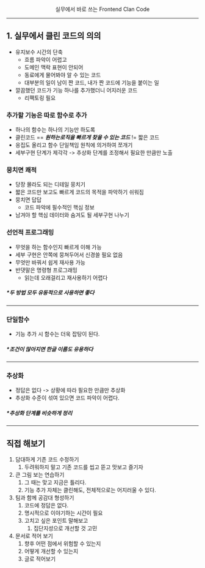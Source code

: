 

<center> 실무에서 바로 쓰는 Frontend Clan Code </center>

---

## 1. 실무에서 클린 코드의 의의

 - 유지보수 시간의 단축
   - 흐름 파악이 어렵고
   - 도메인 맥락 표현이 안되어
   - 동료에게 물어봐야 알 수 있는 코드
   - 대부분의 일이 남이 짠 코드, 내가 짠 코드에 기능을 붙이는 일
 - 깔끔했던 코드가 기능 하나를 추가했더니 어지러운 코드
   - 리팩토링 필요



### 추가할 기능은 따로 함수로 추가

- 하나의 함수는 하나의 기능만 하도록
- 클린코드 == ***원하는로직을 빠르게 찾을 수 있는 코드*** != 짧은 코드
- 응집도 올리고 함수 단일책임 원칙에 의거하여 쪼개기
- 세부구현 단계가 제각각 -> 추상화 단계를 조정해서 필요한 만큼만 노출

### 뭉치면 쾌적

- 당장 몰라도 되는 디테일 뭉치기
- 짧은 코드만 보고도 빠르게 코드의 목적을 파악하기 쉬워짐
- 뭉치면 답답 
  - 코드 파악에 필수적인 핵심 정보
- 남겨야 할 핵심 데이터와 숨겨도 될 세부구현 나누기

### 선언적 프로그래밍

- 무엇을 하는 함수인지 빠르게 이해 가능
- 세부 구현은 안쪽에 뭉쳐두어서 신경쓸 필요 없음
- 무엇만 바꿔서 쉽게 재사용 가능
- 반댓말은 명령형 프로그래밍
  - 읽는데 오래걸리고 재사용하기 어렵다

##### *두 방법 모두 유동적으로 사용하면 좋다

---

### 단일함수

- 기능 추가 시 함수는 더욱 잡탕이 된다.

##### *조건이 많아지면 한글 이름도 유용하다

---

### 추상화

- 정답은 없다 -> 상황에 따라 필요한 만큼만 추상화
- 추상화 수준이 섞여 있으면 코드 파악이 어렵다.

##### *추상화 단계를 비슷하게 정리

---

## 직접 해보기

1. 담대하게 기존 코드 수정하기
   1. 두려워하지 말고 기존 코드를 씹고 뜯고 맛보고 즐기자
2. 큰 그림 보는 연습하기
   1. 그 때는 맞고 지금은 틀리다.
   2. 기능 추가 자체는 클린해도, 전체적으로는 어지러울 수 있다.
3. 팀과 함께 공감대 형성하기
   1. 코드에 정답은 없다.
   2. 명시적으로 이야기하는 시간이 필요
   3. 고치고 싶은 포인트 말해보고
      1. 집단지성으로 개선할 것 고민
4. 문서로 적어 보기
   1. 향후 어떤 점에서 위험할 수 있는지
   2. 어떻게 개선할 수 있는지 
   3. 글로 적어보기

 


